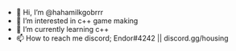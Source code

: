 - 👋 Hi, I’m @hahamilkgobrrr
- 👀 I’m interested in c++ game making
- 🌱 I’m currently learning c++
- 📫 How to reach me discord; Endor#4242 || discord.gg/housing
